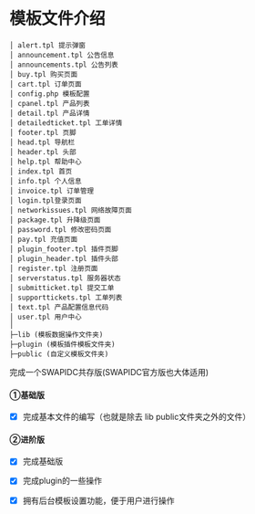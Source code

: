 # 模板文件介绍

	│ alert.tpl 提示弹窗
	│ announcement.tpl 公告信息
	│ announcements.tpl 公告列表
	│ buy.tpl 购买页面
	│ cart.tpl 订单页面
	│ config.php 模板配置
	│ cpanel.tpl 产品列表
	│ detail.tpl 产品详情
	│ detailedticket.tpl 工单详情
	│ footer.tpl 页脚
	│ head.tpl 导航栏
	│ header.tpl 头部 
	│ help.tpl 帮助中心
	│ index.tpl 首页
	│ info.tpl 个人信息
	│ invoice.tpl 订单管理
	│ login.tpl登录页面
	│ networkissues.tpl 网络故障页面
	│ package.tpl 升降级页面
	│ password.tpl 修改密码页面
	│ pay.tpl 充值页面
	│ plugin_footer.tpl 插件页脚
	│ plugin_header.tpl 插件头部
	│ register.tpl 注册页面
	│ serverstatus.tpl 服务器状态
	│ submitticket.tpl 提交工单
	│ supporttickets.tpl 工单列表
	│ text.tpl 产品配置信息代码
	│ user.tpl 用户中心
	│
	├─lib (模板数据操作文件夹)
	├─plugin (模板插件模板文件夹)
	├─public (自定义模板文件夹)
完成一个SWAPIDC共存版(SWAPIDC官方版也大体适用)

#### ①基础版

- [x] 完成基本文件的编写（也就是除去 lib public文件夹之外的文件）

#### ②进阶版

- [x] 完成基础版

- [x] 完成plugin的一些操作

- [x] 拥有后台模板设置功能，便于用户进行操作

   

